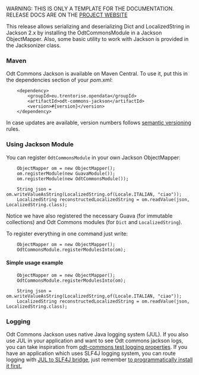 <p class="jedoc-to-strip">
WARNING: THIS IS ONLY A TEMPLATE FOR THE DOCUMENTATION. <br/>
RELEASE DOCS ARE ON THE <a href="http://opendatatrentino.github.io/odt-commons-jackson/" target="_blank">PROJECT WEBSITE</a>
</p>

This release allows serializing and deserializing Dict and LocalizedString in Jackson 2.x by installing the OdtCommonsModule in a Jackson ObjectMapper. Also, some basic utility to work with Jackson is provided in the Jacksonizer class.

### Maven

Odt Commons Jackson is available on Maven Central. To use it, put this in the dependencies section of your _pom.xml_:

```
    <dependency>
        <groupId>eu.trentorise.opendata</groupId>
        <artifactId>odt-commons-jackson</artifactId>
        <version>#{version}</version>
    </dependency>
```

In case updates are available, version numbers follows <a href="http://semver.org/" target="_blank">semantic versioning</a> rules.


### Using Jackson Module

You can register `OdtCommonsModule` in your own Jackson ObjectMapper:

```
    ObjectMapper om = new ObjectMapper();
    om.registerModule(new GuavaModule());
    om.registerModule(new OdtCommonsModule());

    String json = om.writeValueAsString(LocalizedString.of(Locale.ITALIAN, "ciao"));
    LocalizedString reconstructedLocalizedString = om.readValue(json, LocalizedString.class);
```

Notice we have also registered the necessary Guava (for immutable collections) and Odt Commons modules (for `Dict` and `LocalizedString`).

To register everything in one command just write:

```
    ObjectMapper om = new ObjectMapper();
    OdtCommonsModule.registerModulesInto(om);
```

#### Simple usage example

```
    ObjectMapper om = new ObjectMapper();
    OdtCommonsModule.registerModulesInto(om);

    String json = om.writeValueAsString(LocalizedString.of(Locale.ITALIAN, "ciao"));
    LocalizedString reconstructedLocalizedString = om.readValue(json, LocalizedString.class);
```

### Logging

Odt Commons Jackson uses native Java logging system (JUL). If you also use JUL in your application and want to see Odt commons jackson logs, you can take inspiration from [odt-commons test logging properties](src/test/resources/odt.commons.logging.properties).  If you have an application which uses SLF4J logging system, you can route logging with <a href="http://mvnrepository.com/artifact/org.slf4j/jul-to-slf4j" target="_blank">JUL to SLF4J bridge</a>, just remember <a href="http://stackoverflow.com/questions/9117030/jul-to-slf4j-bridge" target="_blank"> to programmatically install it first. </a>
